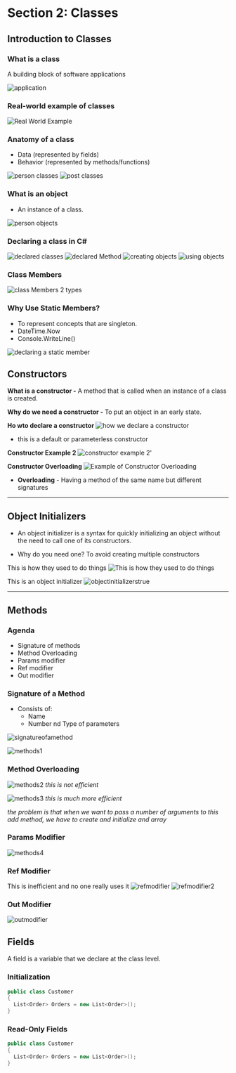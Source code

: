 # Section 2: Classes

## Introduction to Classes

### What is a class

A building block of software applications

![application](./pics/application.png)

### Real-world example of classes

![Real World Example](./pics/real_world_example.png)

### Anatomy of a class

- Data (represented by fields)
- Behavior (represented by methods/functions)

![person classes](./pics/personclass.png)
![post classes](./pics/post_class.png)

### What is an object

- An instance of a class.

![person objects](./pics/person_objects.png)

### Declaring a class in C#

![declared classes](./pics/declarclass.png)
![declared Method](./pics/declaremethod.png)
![creating objects](./pics/creatingobjects.png)
![using objects](./pics/usingobjects.png)

### Class Members

![class Members](./pics/classmembers.png)
2 types

### Why Use Static Members?

- To represent concepts that are singleton.
- DateTime.Now
- Console.WriteLine()

![declaring a static member](./pics/declareastaticmember.png)

## Constructors

**What is a constructor -**
A method that is called when an instance of a class is created.

**Why do we need a constructor -**
To put an object in an early state.

**Ho wto declare a constructor**
![how we declare a constructor](./pics/decareacontructor.png)

- this is a default or parameterless constructor

**Constructor Example 2**
![constructor example 2](./pics/constructorexample2.png)'

**Constructor Overloading**
![Example of Constructor Overloading](./pics/constructoroverloading.png)

- **Overloading** - Having a method of the same name but different signatures

---

## Object Initializers

- An object initializer is a syntax for quickly initializing an object without the need to call one of its constructors.

- Why do you need one? To avoid creating multiple constructors

This is how they used to do things
![This is how they used to do things](./pics/ObjectInitializers.png)

This is an object initializer
![objectinitializerstrue](./pics/objectinitializerstrue.png)

---

## Methods

### Agenda

- Signature of methods
- Method Overloading
- Params modifier
- Ref modifier
- Out modifier

### Signature of a Method

- Consists of:
  - Name
  - Number nd Type of parameters

![signatureofamethod](./pics/signatureofamethod.png)

![methods1](./pics/methods1.png)

### Method Overloading

![methods2](./pics/methods2.png)
_this is not efficient_

![methods3](./pics/methods3.png)
_this is much more efficient_

_the problem is that when we want to pass a number of arguments to this add method, we have to create and initialize and array_

### Params Modifier

![methods4](./pics/methods4.png)

### Ref Modifier

This is inefficient and no one really uses it
![refmodifier](./pics/refmodifier.png)
![refmodifier2](./pics/refmodifier2.png)

### Out Modifier

![outmodifier](./pics/outmodifier.png)

## Fields

A field is a variable that we declare at the class level.

### Initialization

```csharp
public class Customer
{
  List<Order> Orders = new List<Order>();
}
```

### Read-Only Fields

```csharp
public class Customer
{
  List<Order> Orders = new List<Order>();
}
```
